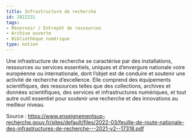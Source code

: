 ```yaml
---
title: Infrastructure de recherche
id: 2022231
tags:
- Réservoir / Entrepôt de ressources
- Archive ouverte
- Bibliothèque numérique
type: notion
---
```


Une infrastructure de recherche se caractérise par des installations, ressources ou services essentiels, uniques et d’envergure nationale voire européenne ou internationale, dont l’objet est de conduire et soutenir une activité de recherche d’excellence. Elle comprend des équipements scientifiques, des ressources telles que des collections, archives et données scientifiques, des services et infrastructures numériques, et tout autre outil essentiel pour soutenir une recherche et des innovations au meilleur niveau.

Source : <https://www.enseignementsup-recherche.gouv.fr/sites/default/files/2022-03/feuille-de-route-nationale-des-infrastructures-de-recherche---2021-v2--17318.pdf>

